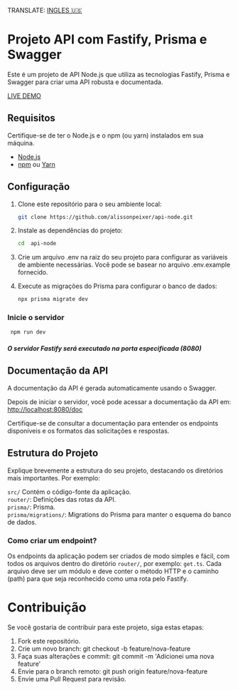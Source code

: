 TRANSLATE: [INGLES 🇺🇸](READMEENG.md)

# Projeto API com Fastify, Prisma e Swagger

Este é um projeto de API Node.js que utiliza as tecnologias Fastify, Prisma e Swagger para criar uma API robusta e documentada.

[LIVE DEMO](http://aspx.site:8080/docs)

## Requisitos

Certifique-se de ter o Node.js e o npm (ou yarn) instalados em sua máquina.

- [Node.js](https://nodejs.org/)
- [npm](https://www.npmjs.com/) ou [Yarn](https://yarnpkg.com/)

## Configuração

1. Clone este repositório para o seu ambiente local:

   ```bash
   git clone https://github.com/alissonpeixer/api-node.git
   ```

2. Instale as dependências do projeto:

   ```bash
   cd  api-node
   ```
4. Crie um arquivo .env na raiz do seu projeto para configurar as variáveis de ambiente necessárias. Você pode se basear no arquivo .env.example fornecido.

5. Execute as migrações do Prisma para configurar o banco de dados:

   ```bash
   npx prisma migrate dev
   ```

### Inicie o servidor

  ```bash
   npm run dev
   ```

##### O servidor Fastify será executado na porta especificada (8080)

## Documentação da API

A documentação da API é gerada automaticamente usando o Swagger.

Depois de iniciar o servidor, você pode acessar a documentação da API em: <http://localhost:8080/doc>

Certifique-se de consultar a documentação para entender os endpoints disponíveis e os formatos das solicitações e respostas.

## Estrutura do Projeto

Explique brevemente a estrutura do seu projeto, destacando os diretórios mais importantes. Por exemplo:

`src/` Contém o código-fonte da aplicação.<br>
`router/`: Definições das rotas da API.<br>
`prisma/`: Prisma.<br>
`prisma/migrations/`: Migrations do Prisma para manter o esquema do banco de dados.<br>  

### Como criar um endpoint?

Os endpoints da aplicação podem ser criados de modo simples e fácil, com todos os arquivos dentro do diretório `router/`, por exemplo: `get.ts`. Cada arquivo deve ser um módulo e deve conter o método HTTP e o caminho (path) para que seja reconhecido como uma rota pelo Fastify.

# Contribuição

Se você gostaria de contribuir para este projeto, siga estas etapas:<br>

1. Fork este repositório.<br>
2. Crie um novo branch: git checkout -b feature/nova-feature<br>
3. Faça suas alterações e commit: git commit -m 'Adicionei uma nova feature'<br>
4. Envie para o branch remoto: git push origin feature/nova-feature<br>
5. Envie uma Pull Request para revisão.<br>

